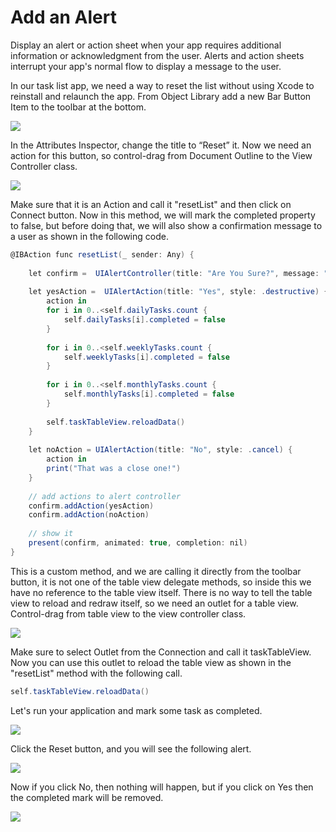 # Add an Alert

Display an alert or action sheet when your app requires additional information or acknowledgment from the user. Alerts and action sheets interrupt your app's normal flow to display a message to the user.

In our task list app, we need a way to reset the list without using Xcode to reinstall and relaunch the app. From Object Library add a new Bar Button Item to the toolbar at the bottom. 

<img src="images/alerts1.png">

In the Attributes Inspector, change the title to “Reset” it. Now we need an action for this button, so control-drag from Document Outline to the View Controller class.

<img src="images/alerts2.png">

Make sure that it is an Action and call it "resetList" and then click on Connect button. Now in this method, we will mark the completed property to false, but before doing that, we will also show a confirmation message to a user as shown in the following code.

```csharp
@IBAction func resetList(_ sender: Any) {
    
    let confirm =  UIAlertController(title: "Are You Sure?", message: "Really reset the list?", preferredStyle: .alert)
    
    let yesAction =  UIAlertAction(title: "Yes", style: .destructive) {
        action in
        for i in 0..<self.dailyTasks.count {
            self.dailyTasks[i].completed = false
        }
        
        for i in 0..<self.weeklyTasks.count {
            self.weeklyTasks[i].completed = false
        }
        
        for i in 0..<self.monthlyTasks.count {
            self.monthlyTasks[i].completed = false
        }
        
        self.taskTableView.reloadData()
    }
    
    let noAction = UIAlertAction(title: "No", style: .cancel) {
        action in
        print("That was a close one!")
    }
    
    // add actions to alert controller
    confirm.addAction(yesAction)
    confirm.addAction(noAction)
    
    // show it
    present(confirm, animated: true, completion: nil) 
}
```

This is a custom method, and we are calling it directly from the toolbar button, it is not one of the table view delegate methods, so inside this we have no reference to the table view itself. There is no way to tell the table view to reload and redraw itself, so we need an outlet for a table view. Control-drag from table view to the view controller class.

<img src="images/alerts3.png">

Make sure to select Outlet from the Connection and call it taskTableView. Now you can use this outlet to reload the table view as shown in the "resetList" method with the following call.

```csharp
self.taskTableView.reloadData()
```

Let's run your application and mark some task as completed.

<img src="images/alerts4.png">

Click the Reset button, and you will see the following alert.

<img src="images/alerts5.png">

Now if you click No, then nothing will happen, but if you click on Yes then the completed mark will be removed.
 
<img src="images/alerts6.png">

